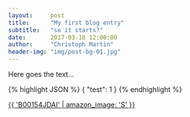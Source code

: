 ```yaml
---
layout:     post
title:      "My first blog entry"
subtitle:   "so it starts?"
date:       2017-03-18 12:00:00
author:     "Christoph Martin"
header-img: "img/post-bg-01.jpg"
---
```


<p>
Here goes the text...

{% highlight JSON %}
{
    "test": 1
}
{% endhighlight %}

<a href="{{ 'B00154JDAI' | amazon_product_href }}">
{{ 'B00154JDAI' | amazon_image: 'S' }}



</a>
</p>